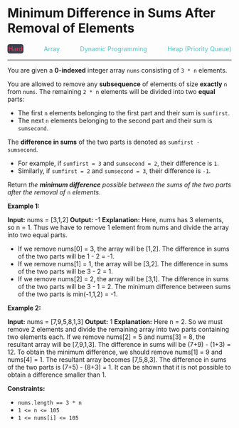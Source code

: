 # Minimum Difference in Sums After Removal of Elements

<div style="display: flex; justify-content: space-between; align-items: center">
<div style="color: #ff375f;
padding: 2px; background-color: #3a3f4b; border-radius: 5px;">Hard</div>
<div style="color: #46c6c2">Array</div>
<div style="color: #46c6c2">Dynamic Programming</div>
<div style="color: #46c6c2">Heap (Priority Queue)</div>
</div>

---

You are given a **0-indexed** integer array `nums` consisting of `3 * n` elements.

You are allowed to remove any **subsequence** of elements of size **exactly** `n` from `nums`. The remaining `2 * n` elements will be divided into two **equal** parts:

*   The first `n` elements belonging to the first part and their sum is `sumfirst`.
*   The next `n` elements belonging to the second part and their sum is `sumsecond`.

The **difference in sums** of the two parts is denoted as `sumfirst - sumsecond`.

*   For example, if `sumfirst = 3` and `sumsecond = 2`, their difference is `1`.
*   Similarly, if `sumfirst = 2` and `sumsecond = 3`, their difference is `-1`.

Return _the **minimum difference** possible between the sums of the two parts after the removal of_ `n` _elements_.

**Example 1:**

**Input:** nums = \[3,1,2\]
**Output:** -1
**Explanation:** Here, nums has 3 elements, so n = 1. 
Thus we have to remove 1 element from nums and divide the array into two equal parts.
- If we remove nums\[0\] = 3, the array will be \[1,2\]. The difference in sums of the two parts will be 1 - 2 = -1.
- If we remove nums\[1\] = 1, the array will be \[3,2\]. The difference in sums of the two parts will be 3 - 2 = 1.
- If we remove nums\[2\] = 2, the array will be \[3,1\]. The difference in sums of the two parts will be 3 - 1 = 2.
The minimum difference between sums of the two parts is min(-1,1,2) = -1. 

**Example 2:**

**Input:** nums = \[7,9,5,8,1,3\]
**Output:** 1
**Explanation:** Here n = 2. So we must remove 2 elements and divide the remaining array into two parts containing two elements each.
If we remove nums\[2\] = 5 and nums\[3\] = 8, the resultant array will be \[7,9,1,3\]. The difference in sums will be (7+9) - (1+3) = 12.
To obtain the minimum difference, we should remove nums\[1\] = 9 and nums\[4\] = 1. The resultant array becomes \[7,5,8,3\]. The difference in sums of the two parts is (7+5) - (8+3) = 1.
It can be shown that it is not possible to obtain a difference smaller than 1.

**Constraints:**

*   `nums.length == 3 * n`
*   `1 <= n <= 105`
*   `1 <= nums[i] <= 105`